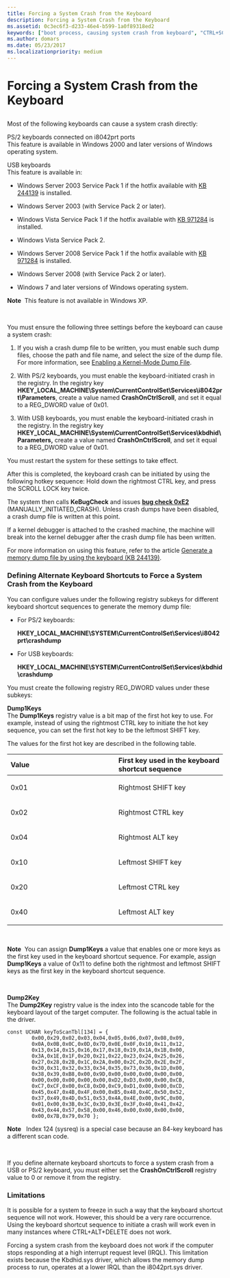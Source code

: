 ```yaml
---
title: Forcing a System Crash from the Keyboard
description: Forcing a System Crash from the Keyboard
ms.assetid: 0c3ec6f3-d233-46e4-b599-1a0f89318ed2
keywords: ["boot process, causing system crash from keyboard", "CTRL+SCROLL LOCK", "system crash, causing from keyboard", "bug check, causing from keyboard", "keyboard-caused system crash", "USB keyboard and system crash", "PS/2 keyboard and system crash", "forcing system crash from keyboard"]
ms.author: domars
ms.date: 05/23/2017
ms.localizationpriority: medium
---
```


# Forcing a System Crash from the Keyboard


## <span id="ddk_forcing_a_system_crash_from_the_keyboard_dbg"></span><span id="DDK_FORCING_A_SYSTEM_CRASH_FROM_THE_KEYBOARD_DBG"></span>


Most of the following keyboards can cause a system crash directly:

<span id="________PS_2_keyboards_connected_on_i8042prt_ports_______"></span><span id="________ps_2_keyboards_connected_on_i8042prt_ports_______"></span><span id="________PS_2_KEYBOARDS_CONNECTED_ON_I8042PRT_PORTS_______"></span> PS/2 keyboards connected on i8042prt ports   
This feature is available in Windows 2000 and later versions of Windows operating system.

<span id="________USB_keyboards_______"></span><span id="________usb_keyboards_______"></span><span id="________USB_KEYBOARDS_______"></span> USB keyboards   
This feature is available in:

-   Windows Server 2003 Service Pack 1 if the hotfix available with [KB 244139](https://go.microsoft.com/fwlink/p/?linkid=106065) is installed.

-   Windows Server 2003 (with Service Pack 2 or later).

-   Windows Vista Service Pack 1 if the hotfix available with [KB 971284](https://go.microsoft.com/fwlink/p/?LinkId=241349) is installed.

-   Windows Vista Service Pack 2.

-   Windows Server 2008 Service Pack 1 if the hotfix available with [KB 971284](https://go.microsoft.com/fwlink/p/?LinkId=241349) is installed.
-   Windows Server 2008 (with Service Pack 2 or later).
-   Windows 7 and later versions of Windows operating system.

**Note**  This feature is not available in Windows XP.

 

You must ensure the following three settings before the keyboard can cause a system crash:

1.  If you wish a crash dump file to be written, you must enable such dump files, choose the path and file name, and select the size of the dump file. For more information, see [Enabling a Kernel-Mode Dump File](enabling-a-kernel-mode-dump-file.md).

2.  With PS/2 keyboards, you must enable the keyboard-initiated crash in the registry. In the registry key **HKEY\_LOCAL\_MACHINE\\System\\CurrentControlSet\\Services\\i8042prt\\Parameters**, create a value named **CrashOnCtrlScroll**, and set it equal to a REG\_DWORD value of 0x01.

3.  With USB keyboards, you must enable the keyboard-initiated crash in the registry. In the registry key **HKEY\_LOCAL\_MACHINE\\System\\CurrentControlSet\\Services\\kbdhid\\Parameters,** create a value named **CrashOnCtrlScroll**, and set it equal to a REG\_DWORD value of 0x01.

You must restart the system for these settings to take effect.

After this is completed, the keyboard crash can be initiated by using the following hotkey sequence: Hold down the rightmost CTRL key, and press the SCROLL LOCK key twice.

The system then calls **KeBugCheck** and issues [**bug check 0xE2**](bug-check-0xe2--manually-initiated-crash.md) (MANUALLY\_INITIATED\_CRASH). Unless crash dumps have been disabled, a crash dump file is written at this point.

If a kernel debugger is attached to the crashed machine, the machine will break into the kernel debugger after the crash dump file has been written.

For more information on using this feature, refer to the article [Generate a memory dump file by using the keyboard (KB 244139)](https://go.microsoft.com/fwlink/p/?linkid=106065).

### <span id="defining_alternate_keyboard_shortcuts_to_force_a_system_crash_from_the"></span><span id="DEFINING_ALTERNATE_KEYBOARD_SHORTCUTS_TO_FORCE_A_SYSTEM_CRASH_FROM_THE"></span>Defining Alternate Keyboard Shortcuts to Force a System Crash from the Keyboard

You can configure values under the following registry subkeys for different keyboard shortcut sequences to generate the memory dump file:

-   For PS/2 keyboards:

    **HKEY\_LOCAL\_MACHINE\\SYSTEM\\CurrentControlSet\\Services\\i8042prt\\crashdump**

-   For USB keyboards:

    **HKEY\_LOCAL\_MACHINE\\SYSTEM\\CurrentControlSet\\Services\\kbdhid\\crashdump**

You must create the following registry REG\_DWORD values under these subkeys:

<span id="Dump1Keys"></span><span id="dump1keys"></span><span id="DUMP1KEYS"></span>**Dump1Keys**  
The **Dump1Keys** registry value is a bit map of the first hot key to use. For example, instead of using the rightmost CTRL key to initiate the hot key sequence, you can set the first hot key to be the leftmost SHIFT key.

The values for the first hot key are described in the following table.

<table>
<colgroup>
<col width="50%" />
<col width="50%" />
</colgroup>
<thead>
<tr class="header">
<th align="left">Value</th>
<th align="left">First key used in the keyboard shortcut sequence</th>
</tr>
</thead>
<tbody>
<tr class="odd">
<td align="left"><p>0x01</p></td>
<td align="left"><p>Rightmost SHIFT key</p></td>
</tr>
<tr class="even">
<td align="left"><p>0x02</p></td>
<td align="left"><p>Rightmost CTRL key</p></td>
</tr>
<tr class="odd">
<td align="left"><p>0x04</p></td>
<td align="left"><p>Rightmost ALT key</p></td>
</tr>
<tr class="even">
<td align="left"><p>0x10</p></td>
<td align="left"><p>Leftmost SHIFT key</p></td>
</tr>
<tr class="odd">
<td align="left"><p>0x20</p></td>
<td align="left"><p>Leftmost CTRL key</p></td>
</tr>
<tr class="even">
<td align="left"><p>0x40</p></td>
<td align="left"><p>Leftmost ALT key</p></td>
</tr>
</tbody>
</table>

 

**Note**  You can assign **Dump1Keys** a value that enables one or more keys as the first key used in the keyboard shortcut sequence. For example, assign **Dump1Keys** a value of 0x11 to define both the rightmost and leftmost SHIFT keys as the first key in the keyboard shortcut sequence.

 

<span id="Dump2Key"></span><span id="dump2key"></span><span id="DUMP2KEY"></span>**Dump2Key**  
The **Dump2Key** registry value is the index into the scancode table for the keyboard layout of the target computer. The following is the actual table in the driver.

```
const UCHAR keyToScanTbl[134] = { 
        0x00,0x29,0x02,0x03,0x04,0x05,0x06,0x07,0x08,0x09,
        0x0A,0x0B,0x0C,0x0D,0x7D,0x0E,0x0F,0x10,0x11,0x12,
        0x13,0x14,0x15,0x16,0x17,0x18,0x19,0x1A,0x1B,0x00,
        0x3A,0x1E,0x1F,0x20,0x21,0x22,0x23,0x24,0x25,0x26,
        0x27,0x28,0x2B,0x1C,0x2A,0x00,0x2C,0x2D,0x2E,0x2F,
        0x30,0x31,0x32,0x33,0x34,0x35,0x73,0x36,0x1D,0x00,
        0x38,0x39,0xB8,0x00,0x9D,0x00,0x00,0x00,0x00,0x00,
        0x00,0x00,0x00,0x00,0x00,0xD2,0xD3,0x00,0x00,0xCB,
        0xC7,0xCF,0x00,0xC8,0xD0,0xC9,0xD1,0x00,0x00,0xCD,
        0x45,0x47,0x4B,0x4F,0x00,0xB5,0x48,0x4C,0x50,0x52,
        0x37,0x49,0x4D,0x51,0x53,0x4A,0x4E,0x00,0x9C,0x00,
        0x01,0x00,0x3B,0x3C,0x3D,0x3E,0x3F,0x40,0x41,0x42,
        0x43,0x44,0x57,0x58,0x00,0x46,0x00,0x00,0x00,0x00,
        0x00,0x7B,0x79,0x70 };
```

**Note**   Index 124 (sysreq) is a special case because an 84-key keyboard has a different scan code.

 

If you define alternate keyboard shortcuts to force a system crash from a USB or PS/2 keyboard, you must either set the **CrashOnCtrlScroll** registry value to 0 or remove it from the registry.

### <span id="limitations"></span><span id="LIMITATIONS"></span>Limitations

It is possible for a system to freeze in such a way that the keyboard shortcut sequence will not work. However, this should be a very rare occurrence. Using the keyboard shortcut sequence to initiate a crash will work even in many instances where CTRL+ALT+DELETE does not work.

Forcing a system crash from the keyboard does not work if the computer stops responding at a high interrupt request level (IRQL). This limitation exists because the Kbdhid.sys driver, which allows the memory dump process to run, operates at a lower IRQL than the i8042prt.sys driver.

 

 





